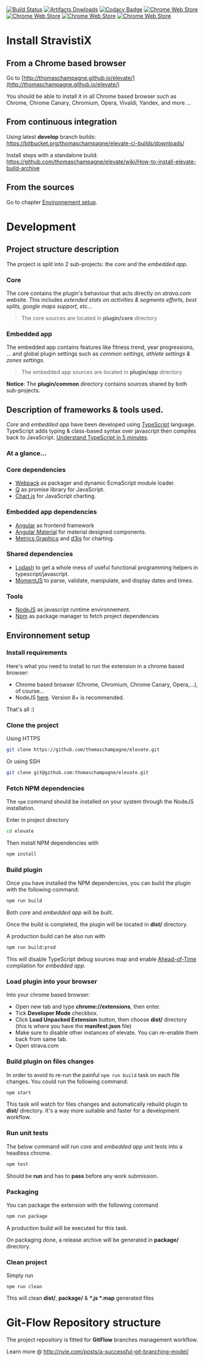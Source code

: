 [![Build Status](https://travis-ci.org/thomaschampagne/elevate.svg?branch=develop)](https://travis-ci.org/thomaschampagne/elevate)
[![Artifacts Dowloads](https://img.shields.io/badge/artifacts-download-00a8fb.svg)](https://bitbucket.org/thomaschampagne/elevate-ci-builds/downloads/)
[![Codacy Badge](https://api.codacy.com/project/badge/Grade/9f150ac985294364ab493682cca63f66)](https://app.codacy.com/app/th-champagne/elevate?utm_source=github.com&utm_medium=referral&utm_content=thomaschampagne/elevate&utm_campaign=badger)
[![Chrome Web Store](https://img.shields.io/chrome-web-store/v/dhiaggccakkgdfcadnklkbljcgicpckn.svg)](https://chrome.google.com/webstore/detail/elevate-for-strava/dhiaggccakkgdfcadnklkbljcgicpckn) 
[![Chrome Web Store](https://img.shields.io/chrome-web-store/users/dhiaggccakkgdfcadnklkbljcgicpckn.svg)](https://chrome.google.com/webstore/detail/elevate-for-strava/dhiaggccakkgdfcadnklkbljcgicpckn)
[![Chrome Web Store](https://img.shields.io/chrome-web-store/stars/dhiaggccakkgdfcadnklkbljcgicpckn.svg)](https://chrome.google.com/webstore/detail/elevate-for-strava/dhiaggccakkgdfcadnklkbljcgicpckn/reviews) [![Chrome Web Store](https://img.shields.io/chrome-web-store/rating-count/dhiaggccakkgdfcadnklkbljcgicpckn.svg)](https://chrome.google.com/webstore/detail/elevate-for-strava/dhiaggccakkgdfcadnklkbljcgicpckn/reviews)

# Install StravistiX

## From a Chrome based browser

Go to [http://thomaschampagne.github.io/elevate/](http://thomaschampagne.github.io/elevate/)

You should be able to install it in all Chrome based browser such as Chrome, Chrome Canary, Chromium, Opera, Vivaldi, Yandex, and more ...

## From continuous integration
Using latest **develop** branch builds: https://bitbucket.org/thomaschampagne/elevate-ci-builds/downloads/

Install steps with a standalone build: https://github.com/thomaschampagne/elevate/wiki/How-to-install-elevate-build-archive

## From the sources

Go to chapter [Environnement setup](#environnement-setup).

# Development

## Project structure description

The project is split into 2 sub-projects: the _core_ and the _embedded app_.

### Core

The core contains the plugin's behaviour that acts directly on _strava.com_ website. This includes _extended stats on activities & segments efforts, best splits, google maps support, etc..._

> The core sources are located in **plugin/core** directory

### Embedded app

The embedded app contains features like fitness trend, year progressions, ... and global plugin settings such as _common settings, athlete settings & zones settings._

> The embedded app sources are located in **plugin/app** directory

**Notice**: The **plugin/common** directory contains sources shared by both sub-projects.

## Description of frameworks & tools used.

_Core_ and _embedded app_ have been developed using [TypeScript](https://www.typescriptlang.org) language. TypeScript adds typing & class-based syntax over javascript then compiles back to JavaScript. [Understand TypeScript in 5 minutes](https://learnxinyminutes.com/docs/typescript/).

### At a glance...

### Core dependencies
* [Webpack](https://github.com/webpack/webpack) as packager and dynamic EcmaScript module loader.
* [Q](http://documentup.com/kriskowal/q/) as promise library for JavaScript.
* [Chart.js](http://www.chartjs.org/) for JavaScript charting.


### Embedded app dependencies
* [Angular](https://angular.io/) as frontend framework
* [Angular Material](https://material.angular.io/) for material designed components.
* [Metrics Graphics](https://www.metricsgraphicsjs.org/) and [d3js](https://d3js.org/) for charting.

### Shared dependencies
* [Lodash](https://lodash.com) to get a whole mess of useful functional programming helpers in typescript/javascript.
* [MomentJS](https://momentjs.com/) to parse, validate, manipulate, and display dates and times.

### Tools

* [NodeJS](https://nodejs.org/en/) as javascript runtime environnement.
* [Npm](https://www.npmjs.com/) as package manager to fetch project dependencies

## Environnement setup

### Install requirements

Here's what you need to install to run the extension in a chrome based browser:

- Chrome based browser (Chrome, Chromium, Chrome Canary, Opera,...), of course...
- NodeJS [here](https://nodejs.org). Version 8+ is recommended.

That's all :)

### Clone the project

Using HTTPS
```bash
git clone https://github.com/thomaschampagne/elevate.git
```

Or using SSH

```bash
git clone git@github.com:thomaschampagne/elevate.git
```

### Fetch NPM dependencies

The `npm` command should be installed on your system through the NodeJS installation. 

Enter in project directory
```bash
cd elevate
```

Then install NPM dependencies with
```bash
npm install
```

### Build plugin

Once you have installed the NPM dependencies, you can build the plugin with the following command:

```bash
npm run build
```

Both _core_ and _embedded app_ will be built.

Once the build is completed, the plugin will be located in **dist/** directory.

A production build can be also run with

```bash
npm run build:prod
```

This will disable TypeScript debug sources map and enable [Ahead-of-Time](https://angular.io/guide/aot-compiler) compilation for _embedded app_.

### Load plugin into your browser

Into your chrome based browser:

* Open new tab and type **chrome://extensions**, then enter.
* Tick **Developer Mode** checkbox.
* Click **Load Unpacked Extension** button, then choose **dist/** directory (this is where you have the **manifest.json** file)
* Make sure to disable other instances of elevate. You can re-enable them back from same tab.
* Open strava.com

### Build plugin on files changes

In order to avoid to re-run the painful `npm run build` task on each file changes. You could run the following command:

```bash
npm start
```

This task will watch for files changes and automatically rebuild plugin to **dist/** directory. It's a way more suitable and faster for a development workflow.

### Run unit tests

The below command will run _core_ and _embedded app_ unit tests into a headless chrome.

```bash
npm test
```

Should be **run** and has to **pass** before any work submission.

### Packaging

You can package the extension with the following command

```bash
npm run package
```

A production build will be executed for this task.

On packaging done, a release archive will be generated in **package/** directory.

### Clean project

Simply run

```
npm run clean
```

This will clean **dist/**, **package/** & __*.js *.map__ generated files

# Git-Flow Repository structure

The project repository is fitted for **GitFlow** branches management workflow.

Learn more @  http://nvie.com/posts/a-successful-git-branching-model/
